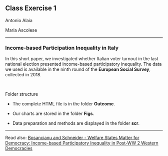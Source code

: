 ## Class Exercise 1

Antonio Alaia

Maria Ascolese
********************************

### Income-based Participation Inequality in Italy

In this short paper, we investigated whether Italian voter turnout in the last national election presented income-based participatory inequality.
The data we used is available in the ninth round of the **European Social Survey**, collected in 2018.<br/>


<br/>

Folder structure

- The complete HTML file is in the folder **Outcome**.

- Our charts are stored in the folder **Figs**.

- Data preparation and methods are displayed in the folder **scr**.



*******************************
Read also: [Bosancianu and Schneider - Welfare States Matter for Democracy: Income-based Participatory Inequality in Post-WW 2 Western Democracies](https://osf.io/nysb7)
